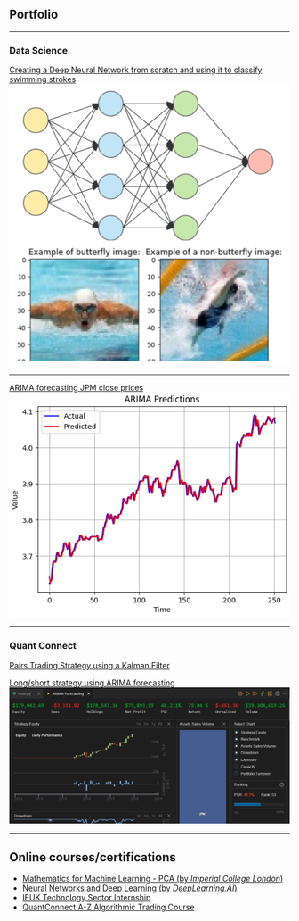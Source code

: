 ## Portfolio

---

### Data Science

[Creating a Deep Neural Network from scratch and using it to classify swimming strokes](/projects/deepNN/3LayerNN.html)
<img src="projects/deepNN/thumbnail.png?raw=true"/>

---

[ARIMA forecasting JPM close prices](/projects/arimaForecasting/arimaFinal.html)
<img src="projects/arimaForecasting/projectPic.png?raw=true"/>

---

### Quant Connect
[Pairs Trading Strategy using a Kalman Filter](/projects/kalmanFilter/kalmanFilter.html)


[Long/short strategy using ARIMA forecasting](/projects/arimaForecasting/arimaQC.html)
<img src="projects/arimaForecasting/backtestSummary.png?raw=false"/>


---


## Online courses/certifications
- [Mathematics for Machine Learning - PCA  (by *Imperial College London*)](<certifications/Mathematics For Machine Learning - PCA.pdf>)
- [Neural Networks and Deep Learning (by *DeepLearning.AI*)](</certifications/Deep Learning and Neural Networks.pdf>)
- [IEUK Technology Sector Internship](</certifications/IEUK Cert.png>)
- [QuantConnect A-Z Algorithmic Trading Course](</certifications/A-Z Algorithmic Trading Course.png>)
